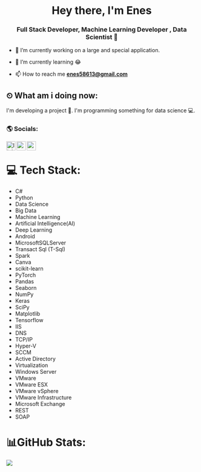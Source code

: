 <h1 align="center">Hey there, I'm Enes</h1>
<h3 align="center">Full Stack Developer, Machine Learning Developer , Data Scientist 🚀</h3>

- 🔭 I’m currently working on a large and special application.

- 🌱 I’m currently learning 😂

- 📫 How to reach me **enes58613@gmail.com**

## ⏲ What am i doing now:
I'm developing a project 🚀.
I'm programming something for data science 💻.


### 🌎 Socials:

[<img align="left" alt="linkedin | LinkedIn" width="24px" src="https://raw.githubusercontent.com/peterthehan/peterthehan/master/assets/linkedin.svg" />][linkedin]
[<img align="left" height="24" width="24" src="https://cdn.jsdelivr.net/npm/simple-icons@v4/icons/instagram.svg" />][instagram]
[<img align="left" height="24" width="24" src="https://cdn.jsdelivr.net/npm/simple-icons@v4/icons/gmail.svg" />][gmail]
</br>
# 💻 Tech Stack:
- C#
- Python
- Data Science
- Big Data
- Machine Learning
- Artificial Intelligence(AI)
- Deep Learning
- Android
- MicrosoftSQLServer
- Transact Sql (T-Sql)
- Spark
- Canva
- scikit-learn
- PyTorch
- Pandas
- Seaborn
- NumPy
- Keras
- SciPy
- Matplotlib
- Tensorflow
- IIS
- DNS
- TCP/IP
- Hyper-V
- SCCM
- Active Directory
- Virtualization
- Windows Server
- VMware
- VMware ESX
- VMware vSphere
- VMware Infrastructure
- Microsoft Exchange
- REST
- SOAP



# 📊GitHub Stats:
![](https://github-readme-stats.vercel.app/api?username=enesgokdemir&theme=ayu-mirage&hide_border=false&include_all_commits=false&count_private=false)<br/>

[instagram]: https://www.instagram.com/enes.gokdemir
[linkedin]: https://www.linkedin.com/in/enes-gokdemir/
[medium]: https://medium.com/@enes58613/
[gmail]: mailto:enes58613@gmail.com
